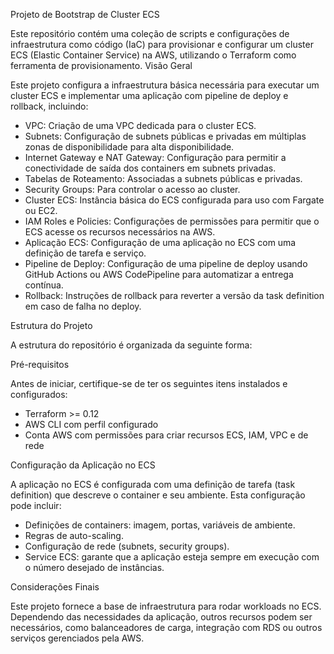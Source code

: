 Projeto de Bootstrap de Cluster ECS

Este repositório contém uma coleção de scripts e configurações de infraestrutura como código (IaC) para provisionar e configurar um cluster ECS (Elastic Container Service) na AWS, utilizando o Terraform como ferramenta de provisionamento.
Visão Geral

Este projeto configura a infraestrutura básica necessária para executar um cluster ECS e implementar uma aplicação com pipeline de deploy e rollback, incluindo:

- VPC: Criação de uma VPC dedicada para o cluster ECS.
- Subnets: Configuração de subnets públicas e privadas em múltiplas zonas de disponibilidade para alta disponibilidade.
- Internet Gateway e NAT Gateway: Configuração para permitir a conectividade de saída dos containers em subnets privadas.
- Tabelas de Roteamento: Associadas a subnets públicas e privadas.
- Security Groups: Para controlar o acesso ao cluster.
- Cluster ECS: Instância básica do ECS configurada para uso com Fargate ou EC2.
- IAM Roles e Policies: Configurações de permissões para permitir que o ECS acesse os recursos necessários na AWS.
- Aplicação ECS: Configuração de uma aplicação no ECS com uma definição de tarefa e serviço.
- Pipeline de Deploy: Configuração de uma pipeline de deploy usando GitHub Actions ou AWS CodePipeline para automatizar a entrega contínua.
- Rollback: Instruções de rollback para reverter a versão da task definition em caso de falha no deploy.

Estrutura do Projeto

A estrutura do repositório é organizada da seguinte forma:



Pré-requisitos

Antes de iniciar, certifique-se de ter os seguintes itens instalados e configurados:

- Terraform >= 0.12
- AWS CLI com perfil configurado
- Conta AWS com permissões para criar recursos ECS, IAM, VPC e de rede

Configuração da Aplicação no ECS

A aplicação no ECS é configurada com uma definição de tarefa (task definition) que descreve o container e seu ambiente. Esta configuração pode incluir:

- Definições de containers: imagem, portas, variáveis de ambiente.
- Regras de auto-scaling.
- Configuração de rede (subnets, security groups).
- Service ECS: garante que a aplicação esteja sempre em execução com o número desejado de instâncias.

Considerações Finais

Este projeto fornece a base de infraestrutura para rodar workloads no ECS. Dependendo das necessidades da aplicação, outros recursos podem ser necessários, como balanceadores de carga, integração com RDS ou outros serviços gerenciados pela AWS.